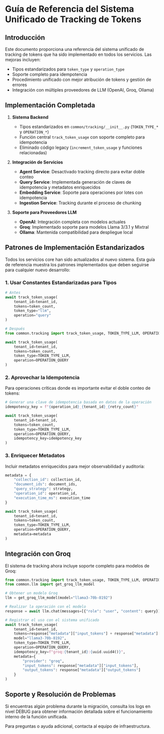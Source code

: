 # Guía de Referencia del Sistema Unificado de Tracking de Tokens

## Introducción

Este documento proporciona una referencia del sistema unificado de tracking de tokens que ha sido implementado en todos los servicios. Las mejoras incluyen:
- Tipos estandarizados para `token_type` y `operation_type`
- Soporte completo para idempotencia
- Procedimiento unificado con mejor atribución de tokens y gestión de errores
- Integración con múltiples proveedores de LLM (OpenAI, Groq, Ollama)

## Implementación Completada

1. **Sistema Backend**
   - Tipos estandarizados en `common/tracking/__init__.py` (`TOKEN_TYPE_*` y `OPERATION_*`)
   - Función central `track_token_usage` con soporte completo para idempotencia
   - Eliminado código legacy (`increment_token_usage` y funciones relacionadas)

2. **Integración de Servicios**
   - **Agent Service**: Desactivado tracking directo para evitar doble conteo
   - **Query Service**: Implementada generación de claves de idempotencia y metadatos enriquecidos
   - **Embedding Service**: Soporte para operaciones por lotes con idempotencia
   - **Ingestion Service**: Tracking durante el proceso de chunking

3. **Soporte para Proveedores LLM**
   - **OpenAI**: Integración completa con modelos actuales
   - **Groq**: Implementado soporte para modelos Llama 3/3.1 y Mixtral
   - **Ollama**: Mantenida compatibilidad para despliegue local

## Patrones de Implementación Estandarizados

Todos los servicios core han sido actualizados al nuevo sistema. Esta guía de referencia muestra los patrones implementados que deben seguirse para cualquier nuevo desarrollo:

### 1. Usar Constantes Estandarizadas para Tipos

```python
# Antes
await track_token_usage(
    tenant_id=tenant_id,
    tokens=token_count,
    token_type="llm",
    operation="query"
)

# Después
from common.tracking import track_token_usage, TOKEN_TYPE_LLM, OPERATION_QUERY

await track_token_usage(
    tenant_id=tenant_id,
    tokens=token_count,
    token_type=TOKEN_TYPE_LLM,
    operation=OPERATION_QUERY
)
```

### 2. Aprovechar la Idempotencia

Para operaciones críticas donde es importante evitar el doble conteo de tokens:

```python
# Generar una clave de idempotencia basada en datos de la operación
idempotency_key = f"{operation_id}_{tenant_id}_{retry_count}"

await track_token_usage(
    tenant_id=tenant_id,
    tokens=token_count,
    token_type=TOKEN_TYPE_LLM,
    operation=OPERATION_QUERY,
    idempotency_key=idempotency_key
)
```

### 3. Enriquecer Metadatos

Incluir metadatos enriquecidos para mejor observabilidad y auditoría:

```python
metadata = {
    "collection_id": collection_id,
    "document_ids": document_ids,
    "query_strategy": strategy,
    "operation_id": operation_id,
    "execution_time_ms": execution_time
}

await track_token_usage(
    tenant_id=tenant_id,
    tokens=token_count,
    token_type=TOKEN_TYPE_LLM,
    operation=OPERATION_QUERY,
    metadata=metadata
)
```

## Integración con Groq

El sistema de tracking ahora incluye soporte completo para modelos de Groq:

```python
from common.tracking import track_token_usage, TOKEN_TYPE_LLM, OPERATION_QUERY
from common.llm import get_groq_llm_model

# Obtener un modelo Groq
llm = get_groq_llm_model(model="llama3-70b-8192")

# Realizar la operación con el modelo
response = await llm.chat(messages=[{"role": "user", "content": query}])

# Registrar el uso con el sistema unificado
await track_token_usage(
    tenant_id=tenant_id,
    tokens=response["metadata"]["input_tokens"] + response["metadata"]["output_tokens"],
    model="llama3-70b-8192",
    token_type=TOKEN_TYPE_LLM,
    operation=OPERATION_QUERY,
    idempotency_key=f"groq:{tenant_id}:{uuid.uuid4()}",
    metadata={
        "provider": "groq",
        "input_tokens": response["metadata"]["input_tokens"],
        "output_tokens": response["metadata"]["output_tokens"]
    }
)
```

## Soporte y Resolución de Problemas

Si encuentras algún problema durante la migración, consulta los logs en nivel DEBUG para obtener información detallada sobre el funcionamiento interno de la función unificada.

Para preguntas o ayuda adicional, contacta al equipo de infraestructura.
